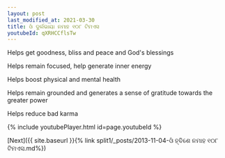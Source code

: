 ```yaml
---
layout: post
last_modified_at: 2021-03-30
title: ଓଁ ଦୁର୍ଲଭାୟା ନମାହ ୧୦୮ ଟିମଏସ
youtubeId: qXRHCCflsTw
---
```

 
 
Helps get goodness, bliss and peace and God's blessings
 
Helps remain focused, help generate inner energy 
 
Helps boost physical and mental health 
 
Helps remain grounded and generates a sense of gratitude towards the greater power 
 
Helps reduce bad karma
 
 
 
 


{% include youtubePlayer.html id=page.youtubeId %}
 
[Next]({{ site.baseurl }}{% link  split1/_posts/2013-11-04-ଓଁ ହ୍ବିଶେ ନମାହ ୧୦୮ ଟିମଏସ.md%})
 
